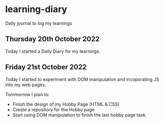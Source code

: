 # learning-diary
Daily journal to log my learnings


## Thursday 20th October 2022

Today I started a Daily Diary for my learnings.

## Friday 21st October 2022

Today I started to experiment with DOM manipulation and incoporating JS into my web pages.

Tommorrow I plan to:
- Finish the design of my Hobby Page (HTML & CSS)
- Create a repository for the Hobby page
- Start using DOM manipulation to finish the last hobby page task.
